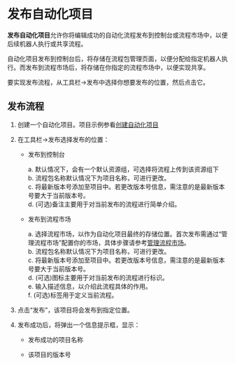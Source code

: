 # 发布自动化项目
**发布自动化项目**允许你将编辑成功的自动化流程发布到控制台或流程市场中，以便后续机器人执行或共享流程。

自动化项目发布到控制台后，将存储在流程包管理页面，以便分配给指定机器人执行。而发布到流程市场后，将存储在你指定的流程市场中，以便实现共享。

要实现发布流程，从工具栏->发布中选择你想要发布的位置，然后点击它。

<!-- ![发布项目](https://docimages.blob.core.chinacloudapi.cn/images/Studio/automationProject/publishProject/choosePosition.PNG) -->

## 发布流程
1. 创建一个自动化项目。项目示例参看[创建自动化项目](./CreateProject.md)
2. 在工具栏->发布选择发布的位置：
    * 发布到控制台
    
        <!-- ![发布到控制台](https://docimages.blob.core.chinacloudapi.cn/images/Studio/automationProject/publishProject/publishToConsole.PNG) -->

        a. 默认情况下，会有一个默认资源组，可选择将流程上传到该资源组下</br>
        b. 流程包名称默认情况下为项目名称，可进行更改。</br>
        c. 将最新版本号添加至项目中。若更改版本号信息，需注意的是最新版本号要大于当前版本号。</br>
        d. (可选)备注主要用于对当前发布的流程进行简单介绍。

    * 发布到流程市场
    
        <!-- ![发布到流程市场](https://docimages.blob.core.chinacloudapi.cn/images/Studio/automationProject/publishProject/publishToFlowmarket.PNG) -->

        a. 选择流程市场，以作为自动化项目最终的存储位置。首次发布需通过“管理流程市场”配置你的市场，具体步骤请参考[管理流程市场](../Market.md)。</br>
        b. 流程包名称默认情况下为项目名称，可进行更改。</br>
        c. 将最新版本号添加至项目中。若更改版本号信息，需注意的是最新版本号要大于当前版本号。</br>
        d. (可选)图标主要用于对当前发布的流程进行标识。</br>
        e. 输入描述信息，以介绍此流程具体的作用。</br>
        f. (可选)标签用于定义当前流程。

3. 点击“发布”，该项目将会发布到指定位置。
4. 发布成功后，将弹出一个信息提示框，显示：
    * 发布成功的项目名称
    * 该项目的版本号

        <!-- ![发布成功](https://docimages.blob.core.chinacloudapi.cn/images/Studio/automationProject/publishProject/publishSuccess.PNG) -->